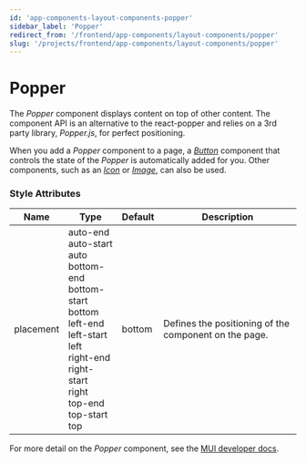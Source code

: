 ```yaml
---
id: 'app-components-layout-components-popper'
sidebar_label: 'Popper'
redirect_from: '/frontend/app-components/layout-components/popper'
slug: '/projects/frontend/app-components/layout-components/popper'
---
```


# Popper

The _Popper_ component displays content on top of other content. The component API is an alternative to the react-popper and relies on a 3rd party library, _Popper.js_, for perfect positioning.

When you add a _Popper_ component to a page, a _[Button](/projects/frontend/app-components/input-components/button)_ component that controls the state of the _Popper_ is automatically added for you. Other components, such as an _[Icon](/projects/frontend/app-components/other-components/icon)_ or _[Image](/projects/frontend/app-components/other-components/image)_, can also be used.

### Style Attributes

<table>
<thead>
<tr><th>Name</th><th>Type</th><th>Default</th><th>Description</th></tr>
</thead>
<tbody>
<tr><td>placement</td><td>auto-end<br/>auto-start<br/>auto<br/>bottom-end<br/>bottom-start<br/>bottom<br/>left-end<br/>left-start<br/>left<br/>right-end<br/>right-start<br/>right<br/>top-end<br/>top-start<br/>top</td><td>bottom</td><td>Defines the positioning of the component on the page.</td></tr>
</tbody>
</table>

For more detail on the _Popper_ component, see the [MUI developer docs](https://mui.com/material-ui/api/popper/).
